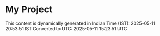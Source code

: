# My Project

This content is dynamically generated in Indian Time (IST): 2025-05-11 20:53:51 IST
Converted to UTC: 2025-05-11 15:23:51 UTC
